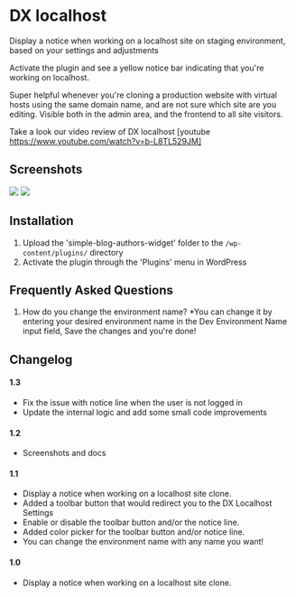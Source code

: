 DX localhost
============

Display a notice when working on a localhost site on staging environment, based on your settings and adjustments

Activate the plugin and see a yellow notice bar indicating that you're working on localhost.

Super helpful whenever you're cloning a production website with virtual hosts using the same domain name, and are not sure which site are you editing. Visible both in the admin area, and the frontend to all site visitors.

Take a look our video review of DX localhost
[youtube https://www.youtube.com/watch?v=b-L8TL529JM]

## Screenshots
![](https://github.com/DevriX/DX-localhost/blob/master/assets/wporg-assets/screenshot-1.png)
![](https://github.com/DevriX/DX-localhost/blob/master/assets/wporg-assets/screenshot-2.png)

## Installation

1. Upload the 'simple-blog-authors-widget' folder to the `/wp-content/plugins/` directory
2. Activate the plugin through the 'Plugins' menu in WordPress

## Frequently Asked Questions

1. How do you change the environment name? 
*You can change it by entering your desired environment name in the Dev Environment Name input field, Save the changes and you're done! 

## Changelog

#### 1.3
* Fix the issue with notice line when the user is not logged in
* Update the internal logic and add some small code improvements

#### 1.2
* Screenshots and docs

#### 1.1
* Display a notice when working on a localhost site clone.
* Added a toolbar button that would redirect you to the DX Localhost Settings
* Enable or disable the toolbar button and/or the notice line.
* Added color picker for the toolbar button and/or notice line.
* You can change the environment name with any name you want!

#### 1.0
* Display a notice when working on a localhost site clone.
